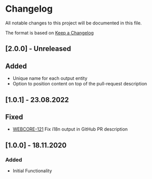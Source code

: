 # Changelog
All notable changes to this project will be documented in this file.

The format is based on [Keep a Changelog](http://keepachangelog.com/)

## [2.0.0] - Unreleased

## Added
- Unique name for each output entity
- Option to position content on top of the pull-request description

## [1.0.1] - 23.08.2022

## Fixed
- [WEBCORE-121](https://zattoo2.atlassian.net/browse/WEBCORE-121) Fix i18n output in GitHub PR description

## [1.0.0] - 18.11.2020

### Added
- Initial Functionality
